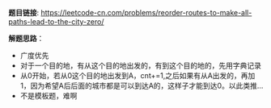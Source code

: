 **题目链接**:
https://leetcode-cn.com/problems/reorder-routes-to-make-all-paths-lead-to-the-city-zero/  

**解题思路**：
* 广度优先
* 对于一个目的地，有从这个目的地出发的，有到这个目的地的，先用字典记录
* 从0开始，若从0这个目的地出发到A，cnt+=1,之后如果有从A出发的，再加1，因为希望A后后面的城市都是可以到达A的，这样子才能到达0。以此类推...
* 不是模板题，难啊
